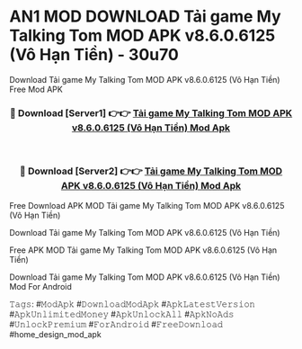 # AN1 MOD DOWNLOAD Tải game My Talking Tom MOD APK v8.6.0.6125 (Vô Hạn Tiền) - 30u70
Download Tải game My Talking Tom MOD APK v8.6.0.6125 (Vô Hạn Tiền) Free Mod APK

<div align="center">
<h3>🔴 Download [Server1] 👉👉 <a href="https://apk-comot.site?title=Tải_game_My_Talking_Tom_MOD_APK_v8.6.0.6125_(Vô_Hạn_Tiền)">Tải game My Talking Tom MOD APK v8.6.0.6125 (Vô Hạn Tiền) Mod Apk</a></h3><br>

<h3>🔴 Download [Server2] 👉👉 <a href="https://apk-comot.site?title=Tải_game_My_Talking_Tom_MOD_APK_v8.6.0.6125_(Vô_Hạn_Tiền)">Tải game My Talking Tom MOD APK v8.6.0.6125 (Vô Hạn Tiền) Mod Apk</a></h3>
</div>


Free Download APK MOD Tải game My Talking Tom MOD APK v8.6.0.6125 (Vô Hạn Tiền)

Download Tải game My Talking Tom MOD APK v8.6.0.6125 (Vô Hạn Tiền) 

Free APK MOD Tải game My Talking Tom MOD APK v8.6.0.6125 (Vô Hạn Tiền) 

Download Tải game My Talking Tom MOD APK v8.6.0.6125 (Vô Hạn Tiền) Mod For Android

𝚃𝚊𝚐𝚜: #𝙼𝚘𝚍𝙰𝚙𝚔 #𝙳𝚘𝚠𝚗𝚕𝚘𝚊𝚍𝙼𝚘𝚍𝙰𝚙𝚔 #𝙰𝚙𝚔𝙻𝚊𝚝𝚎𝚜𝚝𝚅𝚎𝚛𝚜𝚒𝚘𝚗 #𝙰𝚙𝚔𝚄𝚗𝚕𝚒𝚖𝚒𝚝𝚎𝚍𝙼𝚘𝚗𝚎𝚢 #𝙰𝚙𝚔𝚄𝚗𝚕𝚘𝚌𝚔𝙰𝚕𝚕 #𝙰𝚙𝚔𝙽𝚘𝙰𝚍𝚜 #𝚄𝚗𝚕𝚘𝚌𝚔𝙿𝚛𝚎𝚖𝚒𝚞𝚖 #𝙵𝚘𝚛𝙰𝚗𝚍𝚛𝚘𝚒𝚍 #𝙵𝚛𝚎𝚎𝙳𝚘𝚠𝚗𝚕𝚘𝚊𝚍 #home_design_mod_apk